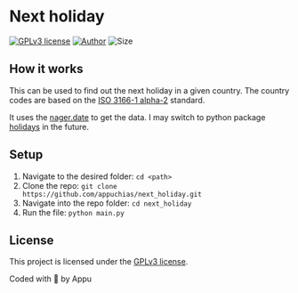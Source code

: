 # Next holiday

[![GPLv3 license](https://img.shields.io/github/license/appuchias/next_holiday?style=flat-square)](https://github.com/appuchias/next_holiday/blob/master/LICENSE)
[![Author](https://img.shields.io/badge/Project%20by-Appu-9cf?style=flat-square)](https://github.com/appuchias)
![Size](https://img.shields.io/github/repo-size/appuchias/next_holiday?color=orange&style=flat-square)

## How it works

This can be used to find out the next holiday in a given country.
The country codes are based on the [ISO 3166-1 alpha-2](https://en.wikipedia.org/wiki/ISO_3166-1_alpha-2) standard.

It uses the [nager.date](https://date.nager.at/) to get the data.
I may switch to python package [holidays](https://pypi.org/project/holidays/) in the future.

## Setup

1. Navigate to the desired folder: `cd <path>`
1. Clone the repo: `git clone https://github.com/appuchias/next_holiday.git`
1. Navigate into the repo folder: `cd next_holiday`
1. Run the file: `python main.py`

## License

This project is licensed under the [GPLv3 license](https://github.com/appuchias/next_holiday/blob/master/LICENSE).

Coded with 🖤 by Appu
